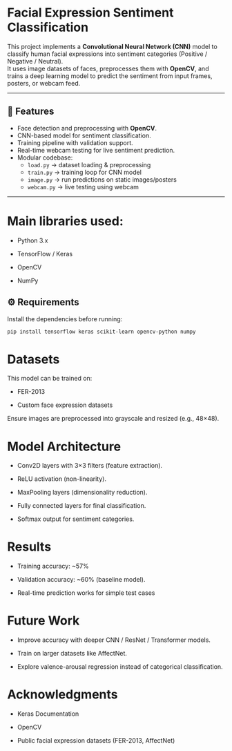 # Facial Expression Sentiment Classification

This project implements a **Convolutional Neural Network (CNN)** model to classify human facial expressions into sentiment categories (Positive / Negative / Neutral).  
It uses image datasets of faces, preprocesses them with **OpenCV**, and trains a deep learning model to predict the sentiment from input frames, posters, or webcam feed.

---

## 📌 Features
- Face detection and preprocessing with **OpenCV**.  
- CNN-based model for sentiment classification.  
- Training pipeline with validation support.  
- Real-time webcam testing for live sentiment prediction.  
- Modular codebase:
  - `load.py` → dataset loading & preprocessing  
  - `train.py` → training loop for CNN model  
  - `image.py` → run predictions on static images/posters  
  - `webcam.py` → live testing using webcam  

---
# Main libraries used:

- Python 3.x

- TensorFlow / Keras

- OpenCV

- NumPy
  
## ⚙️ Requirements
Install the dependencies before running:

```bash
pip install tensorflow keras scikit-learn opencv-python numpy

```

# Datasets
This model can be trained on:

- FER-2013

- Custom face expression datasets

Ensure images are preprocessed into grayscale and resized (e.g., 48×48).

# Model Architecture

- Conv2D layers with 3×3 filters (feature extraction).

- ReLU activation (non-linearity).

- MaxPooling layers (dimensionality reduction).

- Fully connected layers for final classification.

- Softmax output for sentiment categories.

# Results

- Training accuracy: ~57%

- Validation accuracy: ~60% (baseline model).

- Real-time prediction works for simple test cases

# Future Work

- Improve accuracy with deeper CNN / ResNet / Transformer models.

- Train on larger datasets like AffectNet.

- Explore valence-arousal regression instead of categorical classification.

# Acknowledgments

- Keras Documentation

- OpenCV

- Public facial expression datasets (FER-2013, AffectNet)


